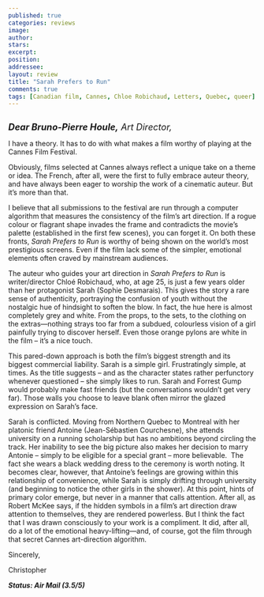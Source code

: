 ```yaml
---
published: true
categories: reviews
image:
author: 
stars: 
excerpt: 
position: 
addressee: 
layout: review
title: "Sarah Prefers to Run"
comments: true
tags: [Canadian film, Cannes, Chloe Robichaud, Letters, Quebec, queer]
---
```

<div><p><span class="full-image-block ssNonEditable"><span><a href="/letters/2013/6/11/sarah-prefers-to-run.html"><img src="http://static.squarespace.com/static/5005f6bcc4aa41161b33e89e/5329cf1fe4b07c068ebf74de/5329cf1fe4b07c068ebf7857/1370981369467/Sarah%20prefers%20to%20run.jpg" alt="" /></a></span></span></p>
<p><em><span style="font-size:130%;"><strong>Dear Bruno-Pierre Houle,</strong> Art Director,</span></em></p>
<p>I have a theory. It has to do with what makes a film worthy of playing at the Cannes Film Festival.</p>
<p>Obviously, films selected at Cannes always reflect a unique take on a theme or idea. The French, after all, were the first to fully embrace auteur theory, and have always been eager to worship the work of a cinematic auteur. But it&rsquo;s more than that. &nbsp;</p>
<p>I believe that all submissions to the festival are run through a computer algorithm that measures the consistency of the film&rsquo;s art direction. If a rogue colour or flagrant shape invades the frame and contradicts the movie&rsquo;s palette (established in the first few scenes), you can forget it. On both these fronts, <em>Sarah Prefers to Run</em> is worthy of being shown on the world&rsquo;s most prestigious screens. Even if the film lack some of the simpler, emotional elements often craved by mainstream audiences.</p>
<p>The auteur who guides your art direction in <em>Sarah Prefers to Run</em> is writer/director Chlo&eacute; Robichaud, who, at age 25, is just a few years older than her protagonist Sarah (Sophie Desmarais). This gives the story a rare sense of authenticity, portraying the confusion of youth without the nostalgic hue of hindsight to soften the blow. In fact, the hue here is almost completely grey and white. From the props, to the sets, to the clothing on the extras&mdash;nothing strays too far from a subdued, colourless vision of a girl painfully trying to discover herself. Even those orange pylons are white in the film &ndash; it&rsquo;s a nice touch.</p>
<p>This pared-down approach is both the film&rsquo;s biggest strength and its biggest commercial liability. Sarah is a simple girl. Frustratingly simple, at times. As the title suggests &ndash; and as the character states rather perfunctory whenever questioned &ndash; she simply likes to run. Sarah and Forrest Gump would probably make fast friends (but the conversations wouldn&rsquo;t get very far). Those walls you choose to leave blank often mirror the glazed expression on Sarah&rsquo;s face.</p>
<p>Sarah is conflicted. Moving from Northern Quebec to Montreal with her platonic friend Antoine (Jean-S&eacute;bastien Courchesne), she attends university on a running scholarship but has no ambitions beyond circling the track. Her inability to see the big picture also makes her decision to marry Antonie &ndash; simply to be eligible for a special grant &ndash; more believable.&nbsp; The fact she wears a black wedding dress to the ceremony is worth noting. It becomes clear, however, that Antoine&rsquo;s feelings are growing within this relationship of convenience, while Sarah is simply drifting through university (and beginning to notice the other girls in the shower). At this point, hints of primary color emerge, but never in a manner that calls attention. After all, as Robert McKee says, if the hidden symbols in a film&rsquo;s art direction draw attention to themselves, they are rendered powerless. But I think the fact that I was drawn consciously to your work is a compliment. It did, after all, do a lot of the emotional heavy-lifting&mdash;and, of course, got the film through that secret Cannes art-direction algorithm.</p>
<p>Sincerely,</p>
<p>Christopher</p>
<p><em><strong>Status: Air Mail (3.5/5)</strong></em></p></div>
